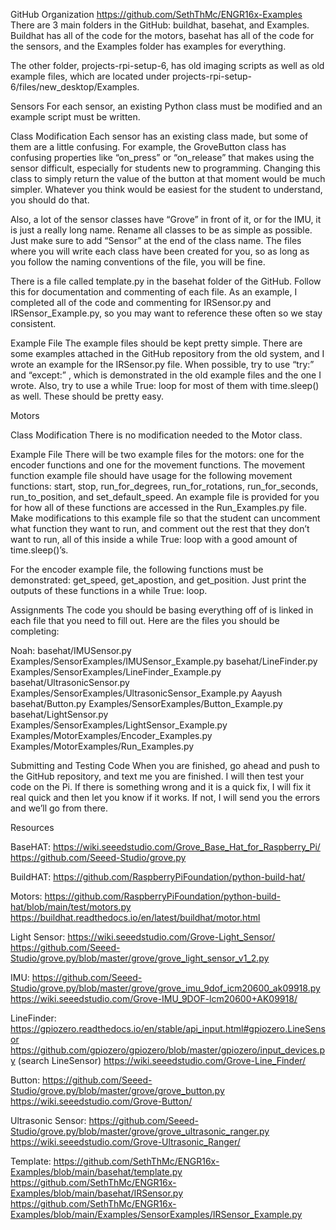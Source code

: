 GitHub Organization
https://github.com/SethThMc/ENGR16x-Examples
There are 3 main folders in the GitHub: buildhat, basehat, and Examples. Buildhat has all of the code for the motors, basehat has all of the code for the sensors, and the Examples folder has examples for everything.

The other folder, projects-rpi-setup-6, has old imaging scripts as well as old example files, which are located under projects-rpi-setup-6/files/new_desktop/Examples.

Sensors
For each sensor, an existing Python class must be modified and an example script must be written.

Class Modification
Each sensor has an existing class made, but some of them are a little confusing. For example, the GroveButton class has confusing properties like “on_press” or “on_release” that makes using the sensor difficult, especially for students new to programming. Changing this class to simply return the value of the button at that moment would be much simpler. Whatever you think would be easiest for the student to understand, you should do that. 

Also, a lot of the sensor classes have “Grove” in front of it, or for the IMU, it is just a really long name. Rename all classes to be as simple as possible. Just make sure to add “Sensor” at the end of the class name. The files where you will write each class have been created for you, so as long as you follow the naming conventions of the file, you will be fine.

There is a file called template.py in the basehat folder of the GitHub. Follow this for documentation and commenting of each file. As an example, I completed all of the code and commenting for IRSensor.py and IRSensor_Example.py, so you may want to reference these often so we stay consistent.

Example File
The example files should be kept pretty simple. There are some examples attached in the GitHub repository from the old system, and I wrote an example for the IRSensor.py file. When possible, try to use “try:” and “except:” , which is demonstrated in the old example files and the one I wrote. Also, try to use a while True: loop for most of them with time.sleep() as well. These should be pretty easy.




Motors

Class Modification
There is no modification needed to the Motor class.

Example File
There will be two example files for the motors: one for the encoder functions and one for the movement functions. The movement function example file should have usage for the following movement functions: start, stop, run_for_degrees, run_for_rotations, run_for_seconds, run_to_position, and set_default_speed. An example file is provided for you for how all of these functions are accessed in the Run_Examples.py file. Make modifications to this example file so that the student can uncomment what function they want to run, and comment out the rest that they don’t want to run, all of this inside a while True: loop with a good amount of time.sleep()’s.

For the encoder example file, the following functions must be demonstrated: get_speed, get_apostion, and get_position. Just print the outputs of these functions in a while True: loop.

Assignments
The code you should be basing everything off of is linked in each file that you need to fill out. Here are the files you should be completing:

Noah:
basehat/IMUSensor.py
Examples/SensorExamples/IMUSensor_Example.py
basehat/LineFinder.py
Examples/SensorExamples/LineFinder_Example.py
basehat/UltrasonicSensor.py
Examples/SensorExamples/UltrasonicSensor_Example.py
Aayush
basehat/Button.py
Examples/SensorExamples/Button_Example.py
basehat/LightSensor.py
Examples/SensorExamples/LightSensor_Example.py
Examples/MotorExamples/Encoder_Examples.py
Examples/MotorExamples/Run_Examples.py

Submitting and Testing Code
When you are finished, go ahead and push to the GitHub repository, and text me you are finished. I will then test your code on the Pi. If there is something wrong and it is a quick fix, I will fix it real quick and then let you know if it works. If not, I will send you the errors and we’ll go from there.

Resources

BaseHAT:
https://wiki.seeedstudio.com/Grove_Base_Hat_for_Raspberry_Pi/
https://github.com/Seeed-Studio/grove.py

BuildHAT:
https://github.com/RaspberryPiFoundation/python-build-hat/

Motors:
https://github.com/RaspberryPiFoundation/python-build-hat/blob/main/test/motors.py
https://buildhat.readthedocs.io/en/latest/buildhat/motor.html

Light Sensor:
https://wiki.seeedstudio.com/Grove-Light_Sensor/
https://github.com/Seeed-Studio/grove.py/blob/master/grove/grove_light_sensor_v1_2.py

IMU:
https://github.com/Seeed-Studio/grove.py/blob/master/grove/grove_imu_9dof_icm20600_ak09918.py
https://wiki.seeedstudio.com/Grove-IMU_9DOF-lcm20600+AK09918/

LineFinder:
https://gpiozero.readthedocs.io/en/stable/api_input.html#gpiozero.LineSensor
https://github.com/gpiozero/gpiozero/blob/master/gpiozero/input_devices.py (search LineSensor)
https://wiki.seeedstudio.com/Grove-Line_Finder/

Button:
https://github.com/Seeed-Studio/grove.py/blob/master/grove/grove_button.py
https://wiki.seeedstudio.com/Grove-Button/

Ultrasonic Sensor:
https://github.com/Seeed-Studio/grove.py/blob/master/grove/grove_ultrasonic_ranger.py
https://wiki.seeedstudio.com/Grove-Ultrasonic_Ranger/

Template:
https://github.com/SethThMc/ENGR16x-Examples/blob/main/basehat/template.py
https://github.com/SethThMc/ENGR16x-Examples/blob/main/basehat/IRSensor.py
https://github.com/SethThMc/ENGR16x-Examples/blob/main/Examples/SensorExamples/IRSensor_Example.py
